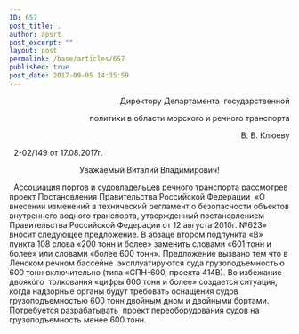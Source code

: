 ```yaml
---
ID: 657
post_title: .
author: apsrt
post_excerpt: ""
layout: post
permalink: /base/articles/657
published: true
post_date: 2017-09-05 14:35:59
---
```

<p style="text-align: right;">Директору Департамента  государственной</p>
<p style="text-align: right;">политики в области морского и речного транспорта</p>
<p style="text-align: right;">                                                                                        В. В. Клюеву</p>
&nbsp;
2-02/149 от 17.08.2017г.
&nbsp;
<p style="text-align: center;">Уважаемый Виталий Владимирович!</p>
&nbsp;
Ассоциация портов и судовладельцев речного транспорта рассмотрев проект Постановления Правительства Российской Федерации  «О внесении изменений в технический регламент о безопасности объектов внутреннего водного транспорта, утвержденный постановлением Правительства Российской Федерации от 12 августа 2010г. №623» вносит следующее предложение.
В абзаце втором подпункта «В» пункта 108 слова «200 тонн и более» заменить словами «601 тонн и более» или словами «более 600 тонн».
Предложение вызвано тем что в Ленском речном бассейне  эксплуатируются суда грузоподъемностью 600 тонн включительно (типа «СПН-600, проекта 414В). Во избежание двоякого  толкования «цифры 600 тонн и более» создается ситуация, когда надзорные органы будут требовать оснащения судов грузоподъемностью 600 тонн двойным дном и двойными бортами. Потребуется разрабатывать  проект переоборудования судов на грузоподъемность менее 600 тонн.